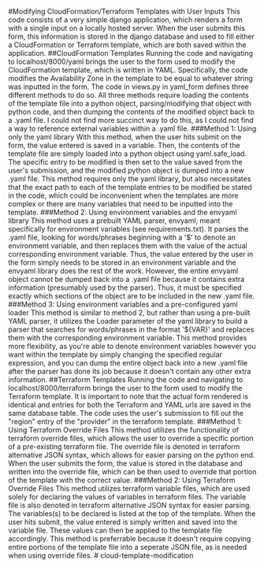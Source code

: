 #Modifying CloudFormation/Terraform Templates with User Inputs 
This code consists of a very simple django application, which renders a form with a single input on a locally hosted server. When the user submits this form, this information is stored in the django database and used to fill either a CloudFormation or Terraform template, which are both saved within the application. 
##CloudFormation Templates
Running the code and navigating to localhost/8000/yaml brings the user to the form used to modify the CloudFormation template, which is written in YAML. Specifically, the code modifies the Availability Zone in the template to be equal to whatever string was inputted in the form. The code in views.py in yaml_form defines three different methods to do so. All three methods require loading the contents of the template file into a python object, parsing/modifying that object with python code, and then dumping the contents of the modified object back to a .yaml file. I could not find more succinct way to do this, as I could not find a way to reference external variables within a .yaml file. 
###Method 1: Using only the yaml library 
With this method, when the user hits submit on the form, the value entered is saved in a variable. Then, the contents of the template file are simply loaded into a python object using yaml.safe_load. The specific entry to be modified is then set to the value saved from the user's submission, and the modified python object is dumped into a new .yaml file. This method requires only the yaml library, but also necessitates that the exact path to each of the template entries to be modified be stated in the code, which could be inconvenient when the templates are more complex or there are many variables that need to be inputted into the template. 
###Method 2: Using environment variables and the envyaml library 
This method uses a prebuilt YAML parser, envyaml, meant specifically for environment variables (see requirements.txt). It parses the .yaml file, looking for words/phrases beginning with a '$' to denote an environment variable, and then replaces them with the value of the actual corresponding environment variable. Thus, the value entered by the user in the form simply needs to be stored in an environment variable and the envyaml library does the rest of the work. However, the entire envyaml object cannot be dumped back into a .yaml file because it contains extra information (presumably used by the parser). Thus, it must be specified exactly which sections of the object are to be included in the new .yaml file. 
###Method 3: Using environment variables and a pre-configured yaml loader 
This method is similar to method 2, but rather than using a pre-built YAML parser, it utilizes the Loader parameter of the yaml library to build a parser that searches for words/phrases in the format '${VAR}' and replaces them with the corresponding environment variable. This method provides more flexibility, as you're able to denote environment variables however you want within the template by simply changing the specified regular expression, and you can dump the entire object back into a new .yaml file after the parser has done its job because it doesn't contain any other extra information. 
##Terraform Templates 
Running the code and navigating to localhost/8000/terraform brings the user to the form used to modify the Terraform template. It is important to note that the actual form rendered is identical and entries for both the Terraform and YAML urls are saved in the same database table. The code uses the user's submission to fill out the "region" entry of the "provider" in the terraform template. 
###Method 1: Using Terraform Override Files 
This method utilizes the functionality of terraform override files, which allows the user to override a specific portion of a pre-existing terraform file. The override file is denoted in terraform alternative JSON syntax, which allows for easier parsing on the python end. When the user submits the form, the value is stored in the database and written into the override file, which can be then used to override that portion of the template with the correct value. 
###Method 2: Using Terraform Override Files 
This method utilizes terraform variable files, which are used solely for declaring the values of variables in terraform files. The variable file is also denoted in terraform alternative JSON syntax for easier parsing. The variables(s) to be declared is listed at the top of the template. When the user hits submit, the value entered is simply written and saved into the variable file. These values can then be applied to the template file accordingly. This method is preferrable because it doesn't require copying entire portions of the template file into a seperate JSON file, as is needed when using override files. 
#   c l o u d - t e m p l a t e - m o d i f i c a t i o n 
 
 